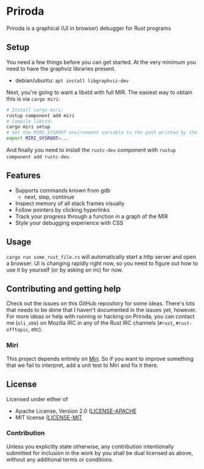 # Priroda

Priroda is a graphical (UI in browser) debugger for Rust programs

## Setup

You need a few things before you can get started. At the very minimum you need to have
the graphviz libraries present.

* debian/ubuntu: `apt install libgraphviz-dev`

Next, you're going to want a libstd with full MIR. The easiest way to obtain this is via
`cargo miri`:

```bash
# Install cargo miri:
rustup component add miri
# Compile libstd:
cargo miri setup
# Set the MIRI_SYSROOT environment variable to the path printed by the setup command:
export MIRI_SYSROOT=...
```

And finally you need to install the `rustc-dev` component with `rustup component add rustc-dev`.

## Features

* Supports commands known from gdb
  * next, step, continue
* Inspect memory of all stack frames visually
* Follow pointers by clicking hyperlinks
* Track your progress through a function in a graph of the MIR
* Style your debugging experience with CSS

## Usage

`cargo run some_rust_file.rs` will automatically start a http server and open a
browser. UI is changing rapidly right now, so you need to figure out how to use
it by yourself (or by asking on irc) for now.

## Contributing and getting help

Check out the issues on this GitHub repository for some ideas. There's lots that
needs to be done that I haven't documented in the issues yet, however. For more
ideas or help with running or hacking on Priroda, you can contact me (`oli_obk`)
on Mozilla IRC in any of the Rust IRC channels (`#rust`, `#rust-offtopic`, etc).

### Miri

This project depends entirely on [Miri](https://github.com/rust-lang/miri).
So if you want to improve something that we fail to interpret, add a unit test
to Miri and fix it there.

## License

Licensed under either of

* Apache License, Version 2.0 ([LICENSE-APACHE](LICENSE-APACHE)
* MIT license ([LICENSE-MIT](LICENSE-MIT)

### Contribution

Unless you explicitly state otherwise, any contribution intentionally submitted
for inclusion in the work by you shall be dual licensed as above, without any
additional terms or conditions.
